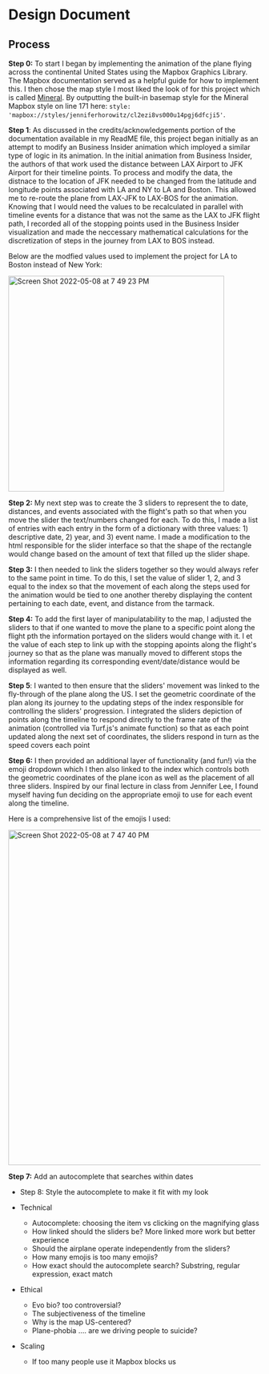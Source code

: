 # Design Document

## Process
  **Step 0:** To start I began by implementing the animation of the plane flying across the continental United States using the Mapbox Graphics Library.   The Mapbox documentation served as a helpful guide for how to implement this. I then chose the map style I most liked the look of for this project which is called [Mineral](https://api.mapbox.com/styles/v1/mapbox/cjtep62gq54l21frr1whf27ak.html?fresh=true&title=true&access_token=pk.eyJ1IjoibWFwYm94IiwiYSI6ImNpemc0YWlpNzAwcXUyd21ldDV6OWpxMGwifQ.A92RQZpwUgtGtCmdSE4-ow#5.34/48.306/6.527). By outputting the built-in basemap style for the Mineral Mapbox style on line 171 here: `style: 'mapbox://styles/jenniferhorowitz/cl2ezi8vs000u14pgj6dfcji5'`.
              
  **Step 1**: As discussed in the credits/acknowledgements portion of the documentation available in my ReadME file, this project began initially as an attempt to modify an Business Insider animation which imployed a similar type of logic in its animation. In the initial animation from Business Insider, the authors of that work used the distance between LAX Airport to JFK Airport for their timeline points. To process and modify the data, the distnace to the location of JFK needed to be changed from the latitude and longitude points associated with LA and NY to LA and Boston. This allowed me to re-route the plane from LAX-JFK to LAX-BOS for the animation. Knowing that I would need the values to be recalculated in parallel with timeline events for a distance that was not the same as the LAX to JFK flight path, I recorded all of the stopping points used in the Business Insider visualization and made the neccessary mathematical calculations for the discretization of steps in the journey from LAX to BOS instead. 
  
Below are the modfied values used to implement the project for LA to Boston instead of New York:

<img width="431" alt="Screen Shot 2022-05-08 at 7 49 23 PM" src="https://user-images.githubusercontent.com/66505479/167320807-60d2326d-218f-4bd8-8dbd-419c3c7485b6.png">

  
  **Step 2:** My next step was to create the 3 sliders to represent the to date, distances, and events associated with the flight's path so that when you move the slider the text/numbers changed for each. To do this, I made a list of entries with each entry in the form of a dictionary with three values: 1) descriptive date, 2) year, and 3) event name. I made a modification to the html responsible for the slider interface so that the shape of the rectangle would change based on the amount of text that filled up the slider shape. 
  
  **Step 3:** I then needed to link the sliders together so they would always refer to the same point in time. To do this, I set the value of slider 1, 2, and 3 equal to the index so that the movement of each along the steps used for the animation would be tied to one another thereby displaying the content pertaining to each date, event, and distance from the tarmack. 
  
  **Step 4:** To add the first layer of manipulatability to the map, I adjusted the sliders to that if one wanted to move the plane to a specific point along the flight pth the information portayed on the sliders would change with it. I  et the value of each step to link up with the stopping apoints along the flight's journey so that as the plane was manually moved to different stops the information regarding its corresponding event/date/distance would be displayed as well. 
  
  **Step 5**: I wanted to then ensure that the sliders' movement was linked to the fly-through of the plane along the US. I set the geometric coordinate of the plan along its journey to the updating steps of the index responsible for controlling the sliders' progression. I integrated the sliders depiction of points along the timeline to respond directly to the frame rate of the animation (controlled via Turf.js's animate function) so that as each point updated along the next set of coordinates, the sliders respond in turn as the speed covers each point 
  
  **Step 6:** I then provided an additional layer of functionality (and fun!) via the emoji dropdown which I then also linked to the index which controls both the geometric coordinates of the plane icon as well as the placement of all three sliders. Inspired by our final lecture in class from Jennifer Lee, I found myself having fun deciding on the appropriate emoji to use for each event along the timeline. 
  
Here is a comprehensive list of the emojis I used: 

<img width="670" alt="Screen Shot 2022-05-08 at 7 47 40 PM" src="https://user-images.githubusercontent.com/66505479/167320744-12a0a9ee-e8eb-49af-9bbb-52b88791959f.png">

  
  **Step 7:** Add an autocomplete that searches within dates
  * Step 8: Style the autocomplete to make it fit with my look

* Technical
  * Autocomplete: choosing the item vs clicking on the magnifying glass
  * How linked should the sliders be? More linked more work but better experience
  * Should the airplane operate independently from the sliders?
  * How many emojis is too many emojis?
  * How exact should the autocomplete search? Substring, regular expression, exact match

* Ethical
  * Evo bio? too controversial?
  * The subjectiveness of the timeline
  * Why is the map US-centered?
  * Plane-phobia .... are we driving people to suicide?

* Scaling
  * If too many people use it Mapbox blocks us
